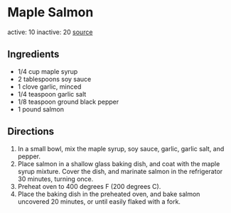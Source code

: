 # Maple Salmon
active: 10
inactive: 20
[source](https://www.allrecipes.com/recipe/51283/maple-salmon/)
## Ingredients
* 1/4 cup maple syrup
* 2 tablespoons soy sauce
* 1 clove garlic, minced
* 1/4 teaspoon garlic salt
* 1/8 teaspoon ground black pepper
* 1 pound salmon
## Directions
1. In a small bowl, mix the maple syrup, soy sauce, garlic, garlic salt, and pepper.
2. Place salmon in a shallow glass baking dish, and coat with the maple syrup mixture. Cover the dish, and marinate salmon in the refrigerator 30 minutes, turning once.
3. Preheat oven to 400 degrees F (200 degrees C).
4. Place the baking dish in the preheated oven, and bake salmon uncovered 20 minutes, or until easily flaked with a fork.
